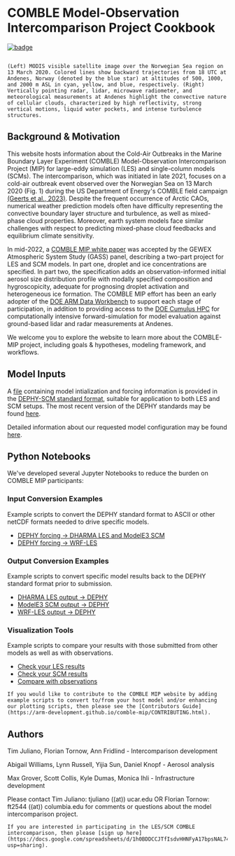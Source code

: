 # COMBLE Model-Observation Intercomparison Project Cookbook

[![badge](https://img.shields.io/static/v1.svg?logo=Jupyter&label=ARM+JupyterHub&message=ACE+Environment&color=blue)](https://jupyterhub.arm.gov/hub/user-redirect/git-pull?repo=https%3A//github.com/ARM-Development/comble-mip&urlpath=lab/tree/comble-mip/../user-data-home/comble-mip/notebooks&branch=main)

```{figure} figures/13march_case_overview.png

(Left) MODIS visible satellite image over the Norwegian Sea region on 13 March 2020. Colored lines show backward trajectories from 18 UTC at Andenes, Norway (denoted by the blue star) at altitudes of 500, 1000, and 2000 m ASL in cyan, yellow, and blue, respectively. (Right) Vertically pointing radar, lidar, microwave radiometer, and meteorological measurements at Andenes highlight the convective nature of cellular clouds, characterized by high reflectivity, strong vertical motions, liquid water pockets, and intense turbulence structures. 
```

## Background & Motivation

This website hosts information about the Cold-Air Outbreaks in the Marine Boundary Layer Experiment (COMBLE) Model-Observation Intercomparison Project (MIP) for large-eddy simulation (LES) and single-column models (SCMs). The intercomparison, which was initiated in late 2021, focuses on a cold-air outbreak event observed over the Norwegian Sea on 13 March 2020 (Fig. 1) during the US Department of Energy's COMBLE field campaign [(Geerts et al., 2023)](https://journals.ametsoc.org/view/journals/bams/103/5/BAMS-D-21-0044.1.xml). Despite the frequent occurrence of Arctic CAOs, numerical weather prediction models often have difficulty representing the convective boundary layer structure and turbulence, as well as mixed-phase cloud properties. Moreover, earth system models face similar challenges with respect to predicting mixed-phase cloud feedbacks and equilibrium climate sensitivity.

In mid-2022, a [COMBLE MIP white paper](https://www.gewexevents.org/wp-content/uploads/COMBLE_white_paper.pdf) was accepted by the GEWEX Atmospheric System Study (GASS) panel, describing a two-part project for LES and SCM models. In part one, droplet and ice concentrations are specified. In part two, the specification adds an observation-informed initial aerosol size distribution profile with modally specified composition and hygroscopicity, adequate for prognosing droplet activation and heterogeneous ice formation. The COMBLE MIP effort has been an early adopter of the [DOE ARM Data Workbench](https://armcrf.servicenowservices.com/kb?id=kb_search&kb_knowledge_base=d932abb71ba9d590094aebdbac4bcb8b) to support each stage of participation, in addition to providing access to the [DOE Cumulus HPC](https://www.arm.gov/capabilities/computing-resources) for computationally intensive forward-simulation for model evaluation against ground-based lidar and radar measurements at Andenes.

We welcome you to explore the website to learn more about the COMBLE-MIP project, including goals & hypotheses, modeling framework, and workflows.

## Model Inputs

A [file](https://github.com/ARM-Development/comble-mip/blob/main/notebooks/forcing/COMBLE_INTERCOMPARISON_FORCING_V2.3.nc) containing model intialization and forcing information is provided in the [DEPHY-SCM standard format](https://github.com/GdR-DEPHY/DEPHY-SCM), suitable for application to both LES and SCM setups. The most recent version of the DEPHY standards may be found [here](https://docs.google.com/document/d/1eAWY-ELL5Ua6a9WIsv4ODHmLXvfgla5TNQAuAwNASo0).

Detailed information about our requested model configuration may be found [here](https://arm-development.github.io/comble-mip/main_configuration.html).

## Python Notebooks

We've developed several Jupyter Notebooks to reduce the burden on COMBLE MIP participants:

### Input Conversion Examples

Example scripts to convert the DEPHY standard format to ASCII or other netCDF formats needed to drive specific models.

* [DEPHY forcing &rarr; DHARMA LES and ModelE3 SCM](https://arm-development.github.io/comble-mip/notebooks/conversion/convert_comble_dephy_forcing_to_DHARMA_LES_and_ModelE3_SCM_forcing.html)
* [DEPHY forcing &rarr; WRF-LES](https://arm-development.github.io/comble-mip/notebooks/conversion/convert_comble_dephy_forcing_to_WRF_LES_forcing.html)

### Output Conversion Examples

Example scripts to convert specific model results back to the DEPHY standard format prior to submission.

* [DHARMA LES output &rarr; DEPHY](https://arm-development.github.io/comble-mip/notebooks/conversion_output/convert_DHARMA_LES_output_to_dephy_format.html)
* [ModelE3 SCM output &rarr; DEPHY](https://arm-development.github.io/comble-mip/notebooks/conversion_output/convert_ModelE3_SCM_output_to_dephy_format.html)
* [WRF-LES output &rarr; DEPHY](https://arm-development.github.io/comble-mip/notebooks/conversion_output/convert_WRF_LES_output_to_dephy_format.html)

### Visualization Tools

Example scripts to compare your results with those submitted from other models as well as with observations.

* [Check your LES results](https://arm-development.github.io/comble-mip/notebooks/plotting/check_les.html)
* [Check your SCM results](https://arm-development.github.io/comble-mip/notebooks/plotting/check_scm.html)
* [Compare with observations](https://arm-development.github.io/comble-mip/notebooks/plotting/example_plotting.html)

```{note}
If you would like to contribute to the COMBLE MIP website by adding example scripts to convert to/from your host model and/or enhancing our plotting scripts, then please see the [Contributors Guide](https://arm-development.github.io/comble-mip/CONTRIBUTING.html).
```

## Authors

Tim Juliano, Florian Tornow, Ann Fridlind - Intercomparison development

Abigail Williams, Lynn Russell, Yijia Sun, Daniel Knopf - Aerosol analysis

Max Grover, Scott Collis, Kyle Dumas, Monica Ihli - Infrastructure development

Please contact Tim Juliano: tjuliano ((at)) ucar.edu OR Florian Tornow: ft2544 ((at)) columbia.edu for comments or questions about the model intercomparison project.

```{attention}
If you are interested in participating in the LES/SCM COMBLE intercomparison, then please [sign up here](https://docs.google.com/spreadsheets/d/1h0BDDCCJTfIsdvHHNFyA17bpsNAL7405GG69IkC8qJs/edit?usp=sharing).
```
